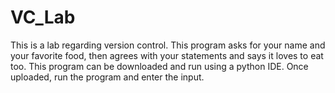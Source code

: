 # VC_Lab
This is a lab regarding version control.
This program asks for your name and your favorite food, then agrees with your statements and says it loves to eat too.
This program can be downloaded and run using a python IDE. Once uploaded, run the program and enter the input.
